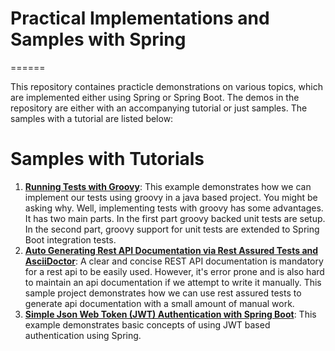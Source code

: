 # Practical Implementations and Samples with Spring
======

This repository containes practicle demonstrations on various topics, which are implemented either using Spring or Spring Boot. The demos in the repository are either with an accompanying tutorial or just samples. The samples with a tutorial are listed below:

# Samples with Tutorials
1. **[Running Tests with Groovy](groovy-intengration-tests/)**:
This example demonstrates how we can implement our tests using groovy in a java based project. You might be asking why. Well, implementing tests with groovy has some advantages. It has two main parts. In the first part groovy backed unit tests are setup. In the second part, groovy support for unit tests are extended to Spring Boot integration tests. 
2. **[Auto Generating Rest API Documentation via Rest Assured Tests and AsciiDoctor](restassured-asciidoctor/)**: A clear and concise REST API documentation is mandatory for a rest api to be easily used. However, it's error prone and is also hard to maintain an api documentation if we attempt to write it manually. This sample project demonstrates how we can use rest assured tests to generate api documentation with a small amount of manual work.
3. **[Simple Json Web Token (JWT) Authentication with Spring Boot](simple-jwt-auth/)**: This example demonstrates basic concepts of using JWT based authentication using Spring. 
